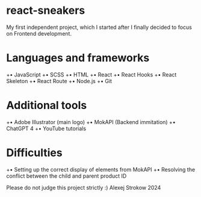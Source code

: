 # react-sneakers
My first independent project, which I started after I finally decided to focus on Frontend development. 

# Languages and frameworks
+• JavaScript
+• SCSS
+• HTML
+• React
+• React Hooks
+• React Skeleton
+• React Route
+• Node.js
+• Git

# Additional tools
+• Adobe Illustrator (main logo)
+• MokAPI (Backend immitation)
+• ChatGPT 4
+• YouTube tutorials

# Difficulties
+• Setting up the correct display of elements from MokAPI
+• Resolving the conflict between the child and parent product ID

Please do not judge this project strictly :)
Alexej Strokow 2024




